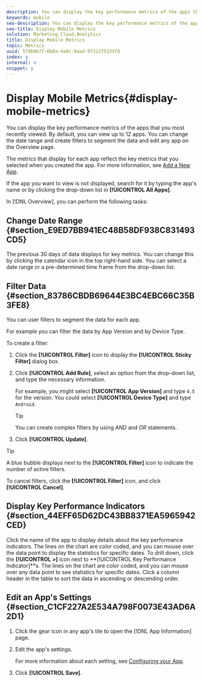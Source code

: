 ```yaml
---
description: You can display the key performance metrics of the apps that you most recently viewed. By default, you can view up to 12 apps. You can change the date range and create filters to segment the data and edit any app on the Overview page.
keywords: mobile
seo-description: You can display the key performance metrics of the apps that you most recently viewed. By default, you can view up to 12 apps. You can change the date range and create filters to segment the data and edit any app on the Overview page.
seo-title: Display Mobile Metrics
solution: Marketing Cloud,Analytics
title: Display Mobile Metrics
topic: Metrics
uuid: 57db0b77-6b0a-4a0c-9aad-0731275233fd
index: y
internal: n
snippet: y
---
```


# Display Mobile Metrics{#display-mobile-metrics}

You can display the key performance metrics of the apps that you most recently viewed. By default, you can view up to 12 apps. You can change the date range and create filters to segment the data and edit any app on the Overview page.

The metrics that display for each app reflect the key metrics that you selected when you created the app. For more information, see [Add a New App](../../manage-apps/t-new-app.md#task_DB20EA0C8DF54C62B46858A77C53221F).

If the app you want to view is not displayed, search for it by typing the app's name or by clicking the drop-down list in **[!UICONTROL All Apps]**.

In [!DNL Overview], you can perform the following tasks:

## Change Date Range {#section_E9ED7BB941EC48B58DF938C831493CD5}

The previous 30 days of data displays for key metrics. You can change this by clicking the calendar icon in the top right-hand side. You can select a date range or a pre-determined time frame from the drop-down list.

## Filter Data {#section_83786CBDB69644E3BC4EBC66C35B3FE8}

You can user filters to segment the data for each app.

For example you can filter the data by App Version and by Device Type.

To create a filter:

1. Click the **[!UICONTROL Filter]** icon to display the **[!UICONTROL Sticky Filter]** dialog box. 
1. Click **[!UICONTROL Add Rule]**, select an option from the drop-down list, and type the necessary information.

   For example, you might select **[!UICONTROL App Version]** and type `4.5` for the version. You could select **[!UICONTROL Device Type]** and type `Android`.

   >[!TIP]
   >
   >You can create complex filters by using *AND* and *OR* statements.

1. Click **[!UICONTROL Update]**.

>[!TIP]
>
>A blue bubble displays next to the **[!UICONTROL Filter]** icon to indicate the number of active filters.

To cancel filters, click the **[!UICONTROL Filter]** icon, and click **[!UICONTROL Cancel]**.

## Display Key Performance Indicators {#section_44EFF65D62DC43BB8371EA5965942CED}

Click the name of the app to display details about the key performance indicators. The lines on the chart are color coded, and you can mouse over the data point to display the statistics for specific dates. To drill down, click the **[!UICONTROL >]** icon next to **[!UICONTROL Key Performance Indicator]**s. The lines on the chart are color coded, and you can mouse over any data point to see statistics for specific dates. Click a column header in the table to sort the data in ascending or descending order.

## Edit an App's Settings {#section_C1CF227A2E534A798F0073E43AD6A2D1}

1. Click the gear icon in any app's tile to open the [!DNL App Information] page. 
1. Edit the app's settings.

   For more information about each setting, see [Configuring your App](../../c-manage-app-settings/c-mob-confg-app/c-mob-confg-app.md#concept_4C07DC7208074BAF9DD19BFF8E1ECE73). 

1. Click **[!UICONTROL Save]**.

